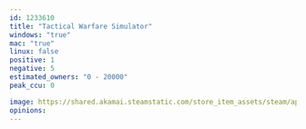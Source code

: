 ```yaml
---
id: 1233610
title: "Tactical Warfare Simulator"
windows: "true"
mac: "true"
linux: false
positive: 1
negative: 5
estimated_owners: "0 - 20000"
peak_ccu: 0

image: https://shared.akamai.steamstatic.com/store_item_assets/steam/apps/1233610/header.jpg?t=1713053871
opinions:
---
```


